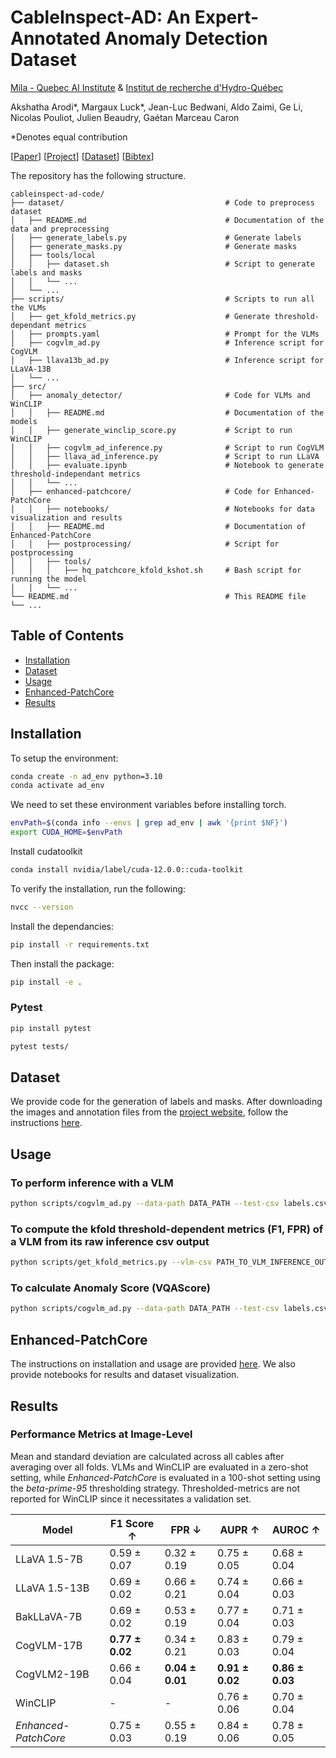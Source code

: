# CableInspect-AD: An Expert-Annotated Anomaly Detection Dataset

[Mila - Quebec AI Institute](https://mila.quebec/en/industry-services) & [Institut de recherche d'Hydro-Québec]()

Akshatha Arodi\*, Margaux Luck\*, Jean-Luc Bedwani, Aldo Zaimi, Ge Li, Nicolas Pouliot, Julien Beaudry, Gaétan Marceau Caron

\*Denotes equal contribution

[[Paper]()] [[Project](https://mila-iqia.github.io/cableinspect-ad/#)] [[Dataset]()] [[Bibtex]()]

The repository has the following structure.

```plaintext
cableinspect-ad-code/
├── dataset/                                    # Code to preprocess dataset
│   ├── README.md                               # Documentation of the data and preprocessing
│   ├── generate_labels.py                      # Generate labels
│   ├── generate_masks.py                       # Generate masks
│   ├── tools/local
│   │   ├── dataset.sh                          # Script to generate labels and masks
│   │   └── ...
│   └── ...
├── scripts/                                    # Scripts to run all the VLMs
│   ├── get_kfold_metrics.py                    # Generate threshold-dependant metrics
│   ├── prompts.yaml                            # Prompt for the VLMs
│   ├── cogvlm_ad.py                            # Inference script for CogVLM
│   ├── llava13b_ad.py                          # Inference script for LLaVA-13B
│   └── ...
├── src/                                        
│   ├── anomaly_detector/                       # Code for VLMs and WinCLIP
│   │   ├── README.md                           # Documentation of the models
│   │   ├── generate_winclip_score.py           # Script to run WinCLIP
│   │   ├── cogvlm_ad_inference.py              # Script to run CogVLM
│   │   ├── llava_ad_inference.py               # Script to run LLaVA
│   │   ├── evaluate.ipynb                      # Notebook to generate threshold-independant metrics
│   │   └── ...
│   ├── enhanced-patchcore/                     # Code for Enhanced-PatchCore
│   │   ├── notebooks/                          # Notebooks for data visualization and results
│   │   ├── README.md                           # Documentation of Enhanced-PatchCore
│   │   ├── postprocessing/                     # Script for postprocessing
│   │   ├── tools/
│   │   │   ├── hq_patchcore_kfold_kshot.sh     # Bash script for running the model
│   │   └── ...
└── README.md                                   # This README file
└── ...
```

## Table of Contents

- [Installation](#installation)
- [Dataset](#dataset)
- [Usage](#usage)
- [Enhanced-PatchCore](src/enhanced-patchcore/README.md)
- [Results](#results)

## Installation

To setup the environment:
```bash
conda create -n ad_env python=3.10
conda activate ad_env
```
We need to set these environment variables before installing torch.
```bash
envPath=$(conda info --envs | grep ad_env | awk '{print $NF}')
export CUDA_HOME=$envPath
```
Install cudatoolkit
```bash
conda install nvidia/label/cuda-12.0.0::cuda-toolkit
```
To verify the installation, run the following:
```bash
nvcc --version
```
Install the dependancies:
```bash
pip install -r requirements.txt
```

Then install the package:
```bash
pip install -e .
```

### Pytest
```bash
pip install pytest

pytest tests/
```

## Dataset
We provide code for the generation of labels and masks. After downloading the images and annotation files from the [project website](https://mila-iqia.github.io/cableinspect-ad/), follow the instructions [here](dataset/README.md).

## Usage

### To perform inference with a VLM

```bash 
python scripts/cogvlm_ad.py --data-path DATA_PATH --test-csv labels.csv --batch-size 4 --out-csv cables_cogvlm_zero_shot_inference.csv
```

### To compute the kfold threshold-dependent metrics (F1, FPR) of a VLM from its raw inference csv output
```bash 
python scripts/get_kfold_metrics.py --vlm-csv PATH_TO_VLM_INFERENCE_OUTPUT --kfold-dir DATA_PATH/k_fold_labels --output-csv-filename cables_vlm_kfold_metrics.csv
```

### To calculate Anomaly Score (VQAScore)

```bash 
python scripts/cogvlm_ad.py --data-path DATA_PATH --test-csv labels.csv --batch-size 4 --out-csv cables_cogvlm_zero_shot_vqascore.csv --generate-scores True
```

## Enhanced-PatchCore

The instructions on installation and usage are provided [here](src/enhanced-patchcore/README.md). We also provide notebooks for results and dataset visualization.

## Results

### Performance Metrics at Image-Level

Mean and standard deviation are calculated across all cables after averaging over all folds. VLMs and WinCLIP are evaluated in a zero-shot setting, while *Enhanced-PatchCore* is evaluated in a 100-shot setting using the *beta-prime-95* thresholding strategy. Thresholded-metrics are not reported for WinCLIP since it necessitates a validation set.

| **Model**                | **F1 Score** ↑        | **FPR** ↓                | **AUPR** ↑               | **AUROC** ↑             |
|--------------------------|-----------------------|--------------------------|--------------------------|-------------------------|
| LLaVA 1.5-7B             | 0.59 ± 0.07           | 0.32 ± 0.19              | 0.75 ± 0.05              | 0.68 ± 0.04             |
| LLaVA 1.5-13B            | 0.69 ± 0.02           | 0.66 ± 0.21              | 0.74 ± 0.04              | 0.66 ± 0.03             |
| BakLLaVA-7B              | 0.69 ± 0.02           | 0.53 ± 0.19              | 0.77 ± 0.04              | 0.71 ± 0.03             |
| CogVLM-17B               | **0.77 ± 0.02**       | 0.34 ± 0.21              | 0.83 ± 0.03              | 0.79 ± 0.04             |
| CogVLM2-19B              | 0.66 ± 0.04           | **0.04 ± 0.01**          | **0.91 ± 0.02**          | **0.86 ± 0.03**         |
| WinCLIP                  | -                     | -                        | 0.76 ± 0.06              | 0.70 ± 0.04             |
| *Enhanced-PatchCore*     | 0.75 ± 0.03           | 0.55 ± 0.19              | 0.84 ± 0.06              | 0.78 ± 0.05             |

